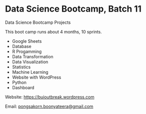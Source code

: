 # Data Science Bootcamp, Batch 11
Data Science Bootcamp Projects

This boot camp runs about 4 months, 10 sprints.

- Google Sheets
- Database
- R Progamming
- Data Transformation
- Data Visualization
- Statistics
- Machine Learning
- Website with WordPress
- Python
- Dashboard

Website: https://buioutbreak.wordpress.com

Email: pongsakorn.boonyateera@gmail.com
